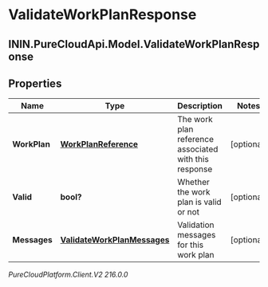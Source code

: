 # ValidateWorkPlanResponse

## ININ.PureCloudApi.Model.ValidateWorkPlanResponse

## Properties

|Name | Type | Description | Notes|
|------------ | ------------- | ------------- | -------------|
| **WorkPlan** | [**WorkPlanReference**](WorkPlanReference) | The work plan reference associated with this response | [optional] |
| **Valid** | **bool?** | Whether the work plan is valid or not | [optional] |
| **Messages** | [**ValidateWorkPlanMessages**](ValidateWorkPlanMessages) | Validation messages for this work plan | [optional] |



_PureCloudPlatform.Client.V2 216.0.0_

